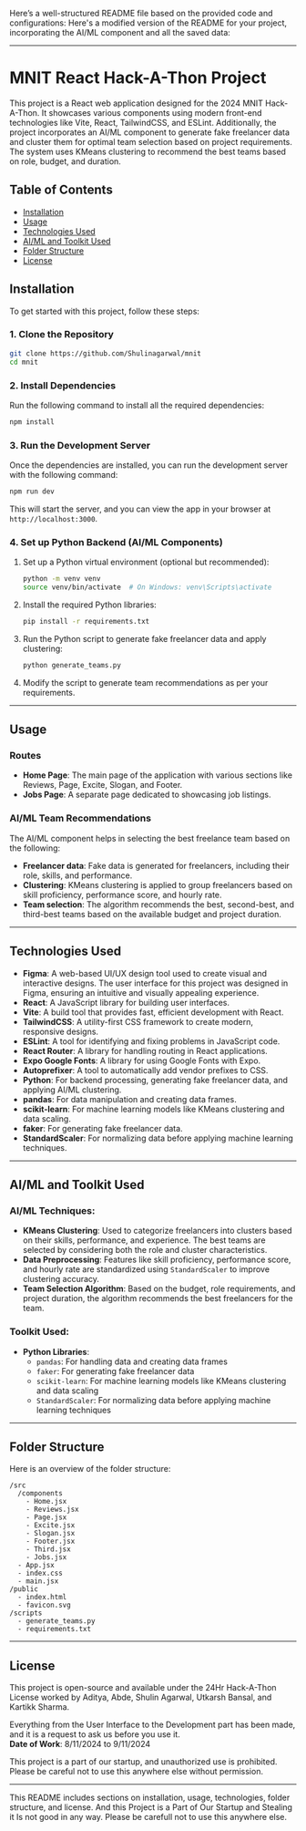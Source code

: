 Here’s a well-structured README file based on the provided code and configurations:
Here's a modified version of the README for your project, incorporating the AI/ML component and all the saved data:

---

# MNIT React Hack-A-Thon Project

This project is a React web application designed for the 2024 MNIT Hack-A-Thon. It showcases various components using modern front-end technologies like Vite, React, TailwindCSS, and ESLint. Additionally, the project incorporates an AI/ML component to generate fake freelancer data and cluster them for optimal team selection based on project requirements. The system uses KMeans clustering to recommend the best teams based on role, budget, and duration.

## Table of Contents

- [Installation](#installation)
- [Usage](#usage)
- [Technologies Used](#technologies-used)
- [AI/ML and Toolkit Used](#aiml-and-toolkit-used)
- [Folder Structure](#folder-structure)
- [License](#license)

## Installation

To get started with this project, follow these steps:

### 1. Clone the Repository

```bash
git clone https://github.com/Shulinagarwal/mnit
cd mnit
```

### 2. Install Dependencies

Run the following command to install all the required dependencies:

```bash
npm install
```

### 3. Run the Development Server

Once the dependencies are installed, you can run the development server with the following command:

```bash
npm run dev
```

This will start the server, and you can view the app in your browser at `http://localhost:3000`.

### 4. Set up Python Backend (AI/ML Components)

1. Set up a Python virtual environment (optional but recommended):
   ```bash
   python -m venv venv
   source venv/bin/activate  # On Windows: venv\Scripts\activate
   ```

2. Install the required Python libraries:
   ```bash
   pip install -r requirements.txt
   ```

3. Run the Python script to generate fake freelancer data and apply clustering:
   ```bash
   python generate_teams.py
   ```

4. Modify the script to generate team recommendations as per your requirements.

---

## Usage

### Routes

- **Home Page**: The main page of the application with various sections like Reviews, Page, Excite, Slogan, and Footer.
- **Jobs Page**: A separate page dedicated to showcasing job listings.

### AI/ML Team Recommendations

The AI/ML component helps in selecting the best freelance team based on the following:
- **Freelancer data**: Fake data is generated for freelancers, including their role, skills, and performance.
- **Clustering**: KMeans clustering is applied to group freelancers based on skill proficiency, performance score, and hourly rate.
- **Team selection**: The algorithm recommends the best, second-best, and third-best teams based on the available budget and project duration.

---

## Technologies Used
- **Figma**: A web-based UI/UX design tool used to create visual and interactive designs. The user interface for this project was designed in Figma, ensuring an intuitive and visually appealing experience.
- **React**: A JavaScript library for building user interfaces.
- **Vite**: A build tool that provides fast, efficient development with React.
- **TailwindCSS**: A utility-first CSS framework to create modern, responsive designs.
- **ESLint**: A tool for identifying and fixing problems in JavaScript code.
- **React Router**: A library for handling routing in React applications.
- **Expo Google Fonts**: A library for using Google Fonts with Expo.
- **Autoprefixer**: A tool to automatically add vendor prefixes to CSS.
- **Python**: For backend processing, generating fake freelancer data, and applying AI/ML clustering.
- **pandas**: For data manipulation and creating data frames.
- **scikit-learn**: For machine learning models like KMeans clustering and data scaling.
- **faker**: For generating fake freelancer data.
- **StandardScaler**: For normalizing data before applying machine learning techniques.

---

## AI/ML and Toolkit Used

### AI/ML Techniques:
- **KMeans Clustering**: Used to categorize freelancers into clusters based on their skills, performance, and experience. The best teams are selected by considering both the role and cluster characteristics.
- **Data Preprocessing**: Features like skill proficiency, performance score, and hourly rate are standardized using `StandardScaler` to improve clustering accuracy.
- **Team Selection Algorithm**: Based on the budget, role requirements, and project duration, the algorithm recommends the best freelancers for the team.

### Toolkit Used:
- **Python Libraries**:
  - `pandas`: For handling data and creating data frames
  - `faker`: For generating fake freelancer data
  - `scikit-learn`: For machine learning models like KMeans clustering and data scaling
  - `StandardScaler`: For normalizing data before applying machine learning techniques

---

## Folder Structure

Here is an overview of the folder structure:

```
/src
  /components
    - Home.jsx
    - Reviews.jsx
    - Page.jsx
    - Excite.jsx
    - Slogan.jsx
    - Footer.jsx
    - Third.jsx
    - Jobs.jsx
  - App.jsx
  - index.css
  - main.jsx
/public
  - index.html
  - favicon.svg
/scripts
  - generate_teams.py
  - requirements.txt
```

---

## License

This project is open-source and available under the 24Hr Hack-A-Thon License worked by Aditya, Abde, Shulin Agarwal, Utkarsh Bansal, and Kartikk Sharma.

Everything from the User Interface to the Development part has been made, and it is a request to ask us before you use it.  
**Date of Work**: 8/11/2024 to 9/11/2024

This project is a part of our startup, and unauthorized use is prohibited. Please be careful not to use this anywhere else without permission.

---

This README includes sections on installation, usage, technologies, folder structure, and license. And this Project is a Part of Our Startup and Stealing it Is not good in any way.
Please be carefull not to use this anywhere else.
